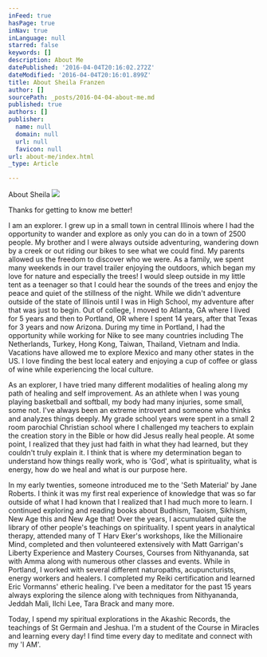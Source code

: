 ```yaml
---
inFeed: true
hasPage: true
inNav: true
inLanguage: null
starred: false
keywords: []
description: About Me
datePublished: '2016-04-04T20:16:02.272Z'
dateModified: '2016-04-04T20:16:01.899Z'
title: About Sheila Franzen
author: []
sourcePath: _posts/2016-04-04-about-me.md
published: true
authors: []
publisher:
  name: null
  domain: null
  url: null
  favicon: null
url: about-me/index.html
_type: Article

---
```

About Sheila
![](https://the-grid-user-content.s3-us-west-2.amazonaws.com/ae11e4c3-ac95-4cbd-954c-7f5bec439b62.jpg)

Thanks for getting to know me better!  

I am an explorer.  I grew up in a small town in central Illinois where I had the opportunity to wander and explore as only you can do in a town of 2500 people.  My brother and I were always outside adventuring, wandering down by a creek or out riding our bikes to see what we could find.  My parents allowed us the freedom to discover who we were.  As a family, we spent many weekends in our travel trailer enjoying the outdoors, which began my love for nature and especially the trees!  I would sleep outside in my little tent as a teenager so that I could hear the sounds of the trees and enjoy the peace and quiet of the stillness of the night.  While we didn't adventure outside of the state of Illinois until I was in High School, my adventure after that was just to begin.  Out of college, I moved to Atlanta, GA where I lived for 5 years and then to Portland, OR where I spent 14 years, after that Texas for 3 years and now Arizona.  During my time in Portland, I had the opportunity while working for Nike to see many countries including The Netherlands, Turkey, Hong Kong, Taiwan, Thailand, Vietnam and India.  Vacations have allowed me to explore Mexico and many other states in the US.  I love finding the best local eatery and enjoying a cup of coffee or glass of wine while experiencing the local culture.  

As an explorer, I have tried many different modalities of healing along my path of healing and self improvement.  As an athlete when I was young playing basketball and softball, my body had many injuries, some small, some not.  I've always been an extreme introvert and someone who thinks and analyzes things deeply.  My grade school years were spent in a small 2 room parochial Christian school where I challenged my teachers to explain the creation story in the Bible or how did Jesus really heal people.  At some point, I realized that they just had faith in what they had learned, but they couldn't truly explain it.  I think that is where my determination began to understand how things really work, who is 'God', what is spirituality, what is energy, how do we heal and what is our purpose here.  

In my early twenties, someone introduced me to the 'Seth Material' by Jane Roberts.  I think it was my first real experience of knowledge that was so far outside of what I had known that I realized that I had much more to learn.  I continued exploring and reading books about Budhism, Taoism, Sikhism, New Age this and New Age that!  Over the years, I accumulated quite the library of other people's teachings on spirituality.  I spent years in analytical therapy, attended many of T Harv Eker's workshops, like the Millionaire Mind, completed and then volunteered extensively with Matt Garrigan's Liberty Experience and Mastery Courses, Courses from Nithyananda, sat with Amma along with numerous other classes and events.  While in Portland, I worked with several different naturopaths, acupuncturists, energy workers and healers.  I completed my Reiki certification and learned Eric Vormanns' etheric healing.  I've been a meditator for the past 15 years always exploring the silence along with techniques from Nithyananda, Jeddah Mali, Ilchi Lee, Tara Brack and many more.

Today, I spend my spiritual explorations in the Akashic Records, the teachings of St Germain and Jeshua.  I'm a student of the Course in Miracles and learning every day!  I find time every day to meditate and connect with my 'I AM'.